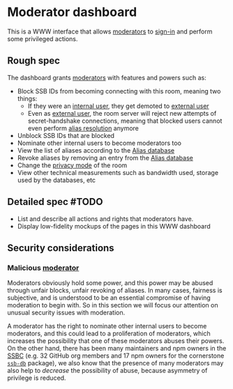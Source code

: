 # Moderator dashboard

This is a WWW interface that allows [moderators](../Stakeholders/Moderator.md) to [sign-in](Sign-in%20with%20SSB.md) and perform some privileged actions.

## Rough spec

The dashboard grants [moderators](../Stakeholders/Moderator.md) with features and powers such as:

- Block SSB IDs from becoming connecting with this room, meaning two things:
  - If they were an [internal user](../Stakeholders/Internal%20user.md), they get demoted to [external user](../Stakeholders/External%20user.md)
  - Even as [external user](../Stakeholders/External%20user.md), the room server will reject new attempts of secret-handshake connections, meaning that blocked users cannot even perform [alias resolution](../Alias/Resolution.md) anymore
- Unblock SSB IDs that are blocked
- Nominate other internal users to become moderators too
- View the list of aliases according to the [Alias database](../Alias/Alias%20database.md)
- Revoke aliases by removing an entry from the [Alias database](../Alias/Alias%20database.md)
- Change the [privacy mode](../Privacy/Modes.md) of the room
- View other technical measurements such as bandwidth used, storage used by the databases, etc

## Detailed spec #TODO

- List and describe all actions and rights that moderators have.
- Display low-fidelity mockups of the pages in this WWW dashboard

## Security considerations

### Malicious [moderator](../Stakeholders/Moderator.md)

Moderators obviously hold some power, and this power may be abused through unfair blocks, unfair revoking of aliases. In many cases, fairness is subjective, and is understood to be an essential compromise of having moderation to begin with. So in this section we will focus our attention on unusual security issues with moderation.

A moderator has the right to nominate other internal users to become moderators, and this could lead to a proliferation of moderators, which increases the possibility that one of these moderators abuses their powers. On the other hand, there has been many maintainers and npm owners in the [SSBC](https://github.com/ssbc/) (e.g. 32 GitHub org members and 17 npm owners for the cornerstone [`ssb-db`](https://www.npmjs.com/package/ssb-db) package), we also know that the presence of many moderators may also help to *decrease* the possibility of abuse, because asymmetry of privilege is reduced.